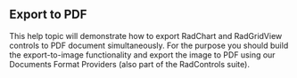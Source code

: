 ## Export to PDF
This help topic will demonstrate how to export RadChart and RadGridView controls to PDF document simultaneously. For the purpose you should build the export-to-image functionality and export the image to PDF using our Documents Format Providers (also part of the RadControls suite).